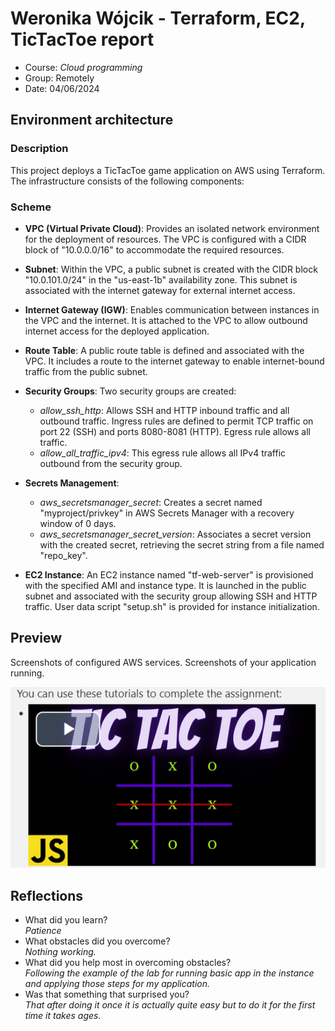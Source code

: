 # Weronika Wójcik - Terraform, EC2, TicTacToe report

- Course: *Cloud programming*
- Group: Remotely
- Date: 04/06/2024

## Environment architecture

### Description
This project deploys a TicTacToe game application on AWS using Terraform. The infrastructure consists of the following components:

### Scheme
- **VPC (Virtual Private Cloud)**: Provides an isolated network environment for the deployment of resources. The VPC is configured with a CIDR block of "10.0.0.0/16" to accommodate the required resources.

- **Subnet**: Within the VPC, a public subnet is created with the CIDR block "10.0.101.0/24" in the "us-east-1b" availability zone. This subnet is associated with the internet gateway for external internet access.

- **Internet Gateway (IGW)**: Enables communication between instances in the VPC and the internet. It is attached to the VPC to allow outbound internet access for the deployed application.

- **Route Table**: A public route table is defined and associated with the VPC. It includes a route to the internet gateway to enable internet-bound traffic from the public subnet.

- **Security Groups**: Two security groups are created:
  - *allow_ssh_http*: Allows SSH and HTTP inbound traffic and all outbound traffic. Ingress rules are defined to permit TCP traffic on port 22 (SSH) and ports 8080-8081 (HTTP). Egress rule allows all traffic.
  - *allow_all_traffic_ipv4*: This egress rule allows all IPv4 traffic outbound from the security group.

- **Secrets Management**: 
  - *aws_secretsmanager_secret*: Creates a secret named "myproject/privkey" in AWS Secrets Manager with a recovery window of 0 days.
  - *aws_secretsmanager_secret_version*: Associates a secret version with the created secret, retrieving the secret string from a file named "repo_key".

- **EC2 Instance**: An EC2 instance named "tf-web-server" is provisioned with the specified AMI and instance type. It is launched in the public subnet and associated with the security group allowing SSH and HTTP traffic. User data script "setup.sh" is provided for instance initialization.

## Preview

Screenshots of configured AWS services. Screenshots of your application running.

![Sample image](img/sample-image.png)

## Reflections

- What did you learn?\
    *Patience*
- What obstacles did you overcome?\
    *Nothing working.*
- What did you help most in overcoming obstacles?\
    *Following the example of the lab for running basic app in the instance and applying those steps*
    *for my application.*
- Was that something that surprised you?\
    *That after doing it once it is actually quite easy but to do it for the first time it takes ages.*
